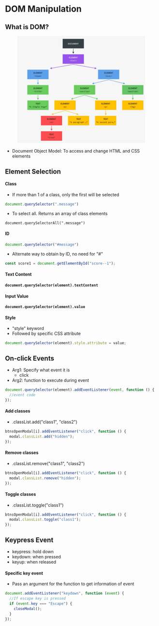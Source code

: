 # DOM Manipulation

## What is DOM?

<figure><img src="../.gitbook/assets/image (2).png" alt=""><figcaption></figcaption></figure>

* Document Object Model: To access and change HTML and CSS elements

##

## Element Selection

#### Class

* If more than 1 of a class, only the first will be selected

```javascript
document.querySelector(".message")
```

* To select all. Returns an array of class elements

```
document.querySelectorAll(".message")
```

#### ID

```javascript
document.querySelector("#message")
```

* Alternate way to obtain by ID, no need for "#"

```javascript
const score1 = document.getElementById("score--1");
```

#### Text Content

<pre class="language-javascript"><code class="lang-javascript"><strong>document.querySelector(element).textContent
</strong></code></pre>

#### Input Value

<pre class="language-javascript"><code class="lang-javascript"><strong>document.querySelector(element).value
</strong></code></pre>

#### Style

* "style" keyword
* Followed by specific CSS attribute

```javascript
document.querySelector(element).style.attribute = value;
```

##

## On-click Events

* Arg1: Specify what event it is
  * click
* Arg2: function to execute during event

```javascript
document.querySelector(element).addEventListener(event, function () {
  //event code
});

```

#### Add classes

* .classList.add("class1", "class2")

```javascript
btnsOpenModal[i].addEventListener("click", function () {
  modal.classList.add("hidden");
});
```

#### Remove classes

* .classList.remove("class1", "class2")

```javascript
btnsOpenModal[i].addEventListener("click", function () {
  modal.classList.remove("hidden");
});
```

#### Toggle classes

* .classList.toggle("class1")

```javascript
btnsOpenModal[i].addEventListener("click", function () {
  modal.classList.toggle("class1");
});
```



## Keypress Event

* keypress: hold down
* keydown: when pressed
* keyup: when released

#### Specific key event

* Pass an argument for the function to get information of event

```javascript
document.addEventListener("keydown", function (event) {
  //If escape key is pressed
  if (event.key === "Escape") {
    closeModal();
  }
});
```
